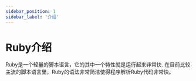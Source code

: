 ```yaml
---
sidebar_position: 1
sidebar_label: '介绍'
---
```


# Ruby介绍

Ruby是一个轻量的脚本语言，它的其中一个特性就是运行起来非常快.
在目前比较主流的脚本语言里，Ruby的语法非常简洁使得程序解析Ruby代码非常快。
